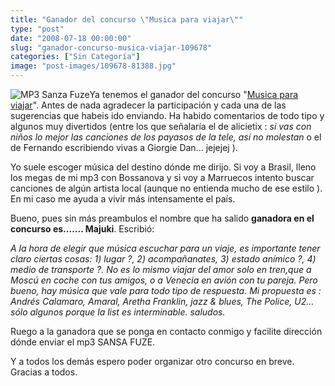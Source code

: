 ```yaml
---
title: "Ganador del concurso \"Musica para viajar\""
type: "post"
date: "2008-07-18 00:00:00"
slug: "ganador-concurso-musica-viajar-109678"
categories: ["Sin Categoría"]
image: "post-images/109678-81388.jpg"
---
```


![MP3 Sanza Fuze](post-images/109678-81388.jpg "MP3 Sanza Fuze")Ya tenemos el ganador del concurso "[Musica para viajar](http://www.missviajes.com/concurso-musica-viajar-102505#comments_list)". Antes de nada agradecer la participación y cada una de las sugerencias que habeis ido enviando. Ha habido comentarios de todo tipo y algunos muy divertidos (entre los que señalaría el de alicietix : *si vas con niños lo mejor las canciones de los payasos de la tele, así no molestan* o el de Fernando escribiendo vivas a Giorgie Dan... jejejej ).

Yo suele escoger música del destino dónde me dirijo. Si voy a Brasil, lleno los megas de mi mp3 con Bossanova y si voy a Marruecos intento buscar canciones de algún artista local (aunque no entienda mucho de ese estilo ). En mi caso me ayuda a vivir más intensamente el país.

Bueno, pues sin más preambulos el nombre que ha salido **ganadora en el concurso es....... Majuki**. Escribió:

*A la hora de elegir que música escuchar para un viaje, es importante tener claro ciertas cosas: 1) lugar ?, 2) acompañanates, 3) estado anímico ?, 4) medio de transporte ?. No es lo mismo viajar del amor solo en tren,que a Moscú en coche con tus amigos, o a Venecia en avión con tu pareja. Pero bueno, hay música que vale para todo tipo de respuesta. Mi propuesta es : Andrés Calamaro, Amaral, Aretha Franklin, jazz &amp; blues, The Police, U2... sólo algunos porque la list es interminable. saludos.*

Ruego a la ganadora que se ponga en contacto conmigo y facilite dirección dónde enviar el mp3 SANSA FUZE.

Y a todos los demás espero poder organizar otro concurso en breve. Gracias a todos.